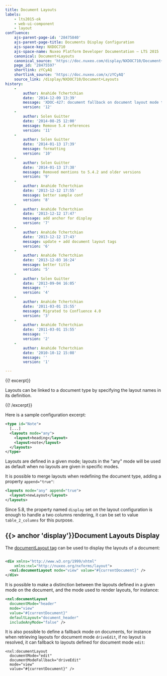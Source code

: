 ```yaml
---
title: Document Layouts
labels:
    - lts2015-ok
    - web-ui-component
    - layout
confluence:
    ajs-parent-page-id: '28475840'
    ajs-parent-page-title: Documents Display Configuration
    ajs-space-key: NXDOC710
    ajs-space-name: Nuxeo Platform Developer Documentation — LTS 2015
    canonical: Document+Layouts
    canonical_source: 'https://doc.nuxeo.com/display/NXDOC710/Document+Layouts'
    page_id: '28475597'
    shortlink: zYCyAQ
    shortlink_source: 'https://doc.nuxeo.com/x/zYCyAQ'
    source_link: /display/NXDOC710/Document+Layouts
history:
    - 
        author: Anahide Tchertchian
        date: '2014-12-09 13:39'
        message: 'XDOC-427: document fallback on document layout mode ta'
        version: '12'
    - 
        author: Solen Guitter
        date: '2014-08-25 12:00'
        message: Remove 5.4 references
        version: '11'
    - 
        author: Solen Guitter
        date: '2014-01-13 17:39'
        message: formatting
        version: '10'
    - 
        author: Solen Guitter
        date: '2014-01-13 17:38'
        message: Removed mentions to 5.4.2 and older versions
        version: '9'
    - 
        author: Anahide Tchertchian
        date: '2013-12-12 17:55'
        message: better sample conf
        version: '8'
    - 
        author: Anahide Tchertchian
        date: '2013-12-12 17:47'
        message: add anchor for display
        version: '7'
    - 
        author: Anahide Tchertchian
        date: '2013-12-12 17:43'
        message: update + add document layout tags
        version: '6'
    - 
        author: Anahide Tchertchian
        date: '2013-12-03 16:24'
        message: better title
        version: '5'
    - 
        author: Solen Guitter
        date: '2013-09-04 16:05'
        message: ''
        version: '4'
    - 
        author: Anahide Tchertchian
        date: '2011-03-01 15:55'
        message: Migrated to Confluence 4.0
        version: '3'
    - 
        author: Anahide Tchertchian
        date: '2011-03-01 15:55'
        message: ''
        version: '2'
    - 
        author: Anahide Tchertchian
        date: '2010-10-12 15:08'
        message: ''
        version: '1'

---
```

{{! excerpt}}

Layouts can be linked to a document type by specifying the layout names in its definition.

{{! /excerpt}}

Here is a sample configuration excerpt:

```xml
<type id="Note">
  [...]
  <layouts mode="any">
    <layout>heading</layout>
    <layout>note</layout>
  </layouts>
</type>

```

Layouts are defined in a given mode; layouts in the "any" mode will be used as default when no layouts are given in specific modes.

It is possible to merge layouts when redefining the document type, adding a property `append="true"`:

```xml
<layouts mode="any" append="true">
  <layout>newLayout</layout>
</layouts>

```

Since 5.8, the property named&nbsp;`display` set on the layout configuration is enough to handle a two columns rendering, it can be set to value `table_2_columns` for this purpose.

## {{> anchor 'display'}}Document Layouts Display

The [documentLayout tag](http://community.nuxeo.com/api/nuxeo/5.8/tlddoc/nxl/documentLayout.html) can be used to display the layouts of a document:

```xml

<div xmlns="http://www.w3.org/1999/xhtml"
    xmlns:nxl="http://nuxeo.org/nxforms/layout">
  <nxl:documentLayout mode="view" value="#{currentDocument}" />
</div>

```

It is possible to make a distinction between the layouts defined in a given mode on the document, and the mode used to render layouts, for instance:

```xml
<nxl:documentLayout
  documentMode="header"
  mode="view"
  value="#{currentDocument}"
  defaultLayout="document_header"
  includeAnyMode="false" />

```

It is also possible to define a fallback mode on documents, for instance when retrieving layouts for document mode `driveEdit`, if no layout is resolved, it can fallback to layouts defined for document mode `edit`:

```
<nxl:documentLayout
  documentMode="edit"
  documentModeFallback="driveEdit"
  mode="view"
  value="#{currentDocument}" />
```